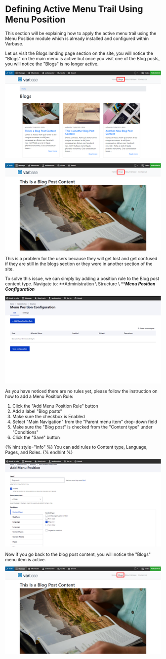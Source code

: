 # Defining Active Menu Trail Using Menu Position

This section will be explaining how to apply the active menu trail using the Menu Position module which is already installed and configured within Varbase.

Let us visit the Blogs landing page section on the site, you will notice the "Blogs" on the main menu is active but once you visit one of the Blog posts, you will notice the "Blogs" is no longer active.

![Blogs menu item is active](<../../../.gitbook/assets/image (37).png>)

![Blogs menu item is no longer active after visiting the Blog post item](<../../../.gitbook/assets/image (38).png>)

This is a problem for the users because they will get lost and get confused if they are still in the blogs section or they were in another section of the site.

To solve this issue, we can simply by adding a position rule to the Blog post content type. Navigate to: **Administration \ Structure \ **_**Menu Position Configuration**_

![Menu Position Configuration section page with empty rules list](<../../../.gitbook/assets/image (39).png>)

As you have noticed there are no rules yet, please follow the instruction on how to add a Menu Position Rule:

1. Click the "Add Menu Position Rule" button
2. Add a label "Blog posts"
3. Make sure the checkbox is Enabled
4. Select "Main Navigation" from the "Parent menu item" drop-down field
5. Make sure the "Blog post" is checked from the "Content type" under "Conditions"
6. Click the "Save" button

{% hint style="info" %}
You can add rules to Content type, Language, Pages, and Roles.
{% endhint %}

![Adding new Menu Postion](<../../../.gitbook/assets/image (40).png>)

Now if you go back to the blog post content, you will notice the "Blogs" menu item is active.

![](<../../../.gitbook/assets/image (42).png>)
